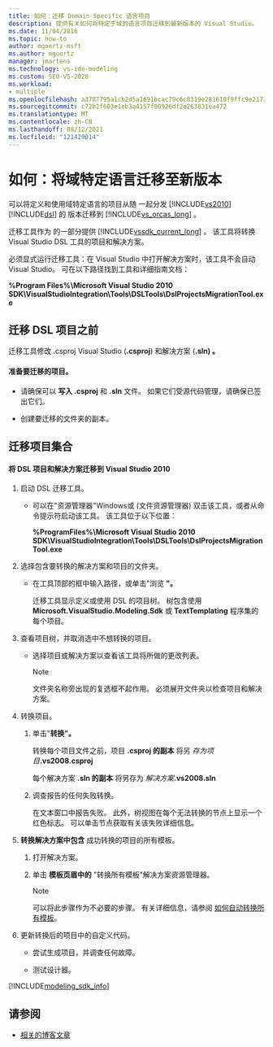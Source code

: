 ```yaml
---
title: 如何：迁移 Domain-Specific 语言项目
description: 提供有关如何将特定于域的语言项目迁移到最新版本的 Visual Studio。
ms.date: 11/04/2016
ms.topic: how-to
author: mgoertz-msft
ms.author: mgoertz
manager: jmartens
ms.technology: vs-ide-modeling
ms.custom: SEO-VS-2020
ms.workload:
- multiple
ms.openlocfilehash: a3787795a1cb2d5a1691bcac79c6c8319e281610f9ffc9e2173d1d0019610059
ms.sourcegitcommit: c72b2f603e1eb3a4157f00926df2e263831ea472
ms.translationtype: MT
ms.contentlocale: zh-CN
ms.lasthandoff: 08/12/2021
ms.locfileid: "121429014"
---
```

# <a name="how-to-migrate-a-domain-specific-language-to-a-new-version"></a>如何：将域特定语言迁移至新版本
可以将定义和使用域特定语言的项目从随 一起分发 [!INCLUDE[vs2010](../misc/includes/vs2010_md.md)] [!INCLUDE[dsl](../modeling/includes/dsl_md.md)] 的 版本迁移到 [!INCLUDE[vs_orcas_long](../debugger/includes/vs_orcas_long_md.md)] 。

 迁移工具作为 的一部分提供 [!INCLUDE[vssdk_current_long](../misc/includes/vssdk_current_long_md.md)] 。 该工具将转换Visual Studio DSL 工具的项目和解决方案。

 必须显式运行迁移工具：在 Visual Studio 中打开解决方案时，该工具不会自动Visual Studio。 可在以下路径找到工具和详细指南文档：

 **%Program Files%\Microsoft Visual Studio 2010 SDK\VisualStudioIntegration\Tools\DSLTools\DslProjectsMigrationTool.exe**

## <a name="before-you-migrate-your-dsl-projects"></a>迁移 DSL 项目之前
 迁移工具修改 .csproj Visual Studio (**.csproj**) 和解决方案 (**.sln) 。**

#### <a name="to-prepare-projects-for-migration"></a>准备要迁移的项目。

- 请确保可以 **写入 .csproj** 和 **.sln** 文件。 如果它们受源代码管理，请确保已签出它们。

- 创建要迁移的文件夹的副本。

## <a name="migrating-a-collection-of-projects"></a>迁移项目集合

#### <a name="to-migrate-dsl-projects-and-solutions-to-visual-studio-2010"></a>将 DSL 项目和解决方案迁移到 Visual Studio 2010

1. 启动 DSL 迁移工具。

   - 可以在"资源管理器"Windows或 (文件资源管理器) 双击该工具，或者从命令提示符启动该工具。 该工具位于以下位置：

        **%ProgramFiles%\Microsoft Visual Studio 2010 SDK\VisualStudioIntegration\Tools\DSLTools\DslProjectsMigrationTool.exe**

2. 选择包含要转换的解决方案和项目的文件夹。

   - 在工具顶部的框中输入路径，或单击"浏览 **"。**

     迁移工具显示定义或使用 DSL 的项目树。 树包含使用 **Microsoft.VisualStudio.Modeling.Sdk** 或 **TextTemplating** 程序集的每个项目。

3. 查看项目树，并取消选中不想转换的项目。

   - 选择项目或解决方案以查看该工具将所做的更改列表。

       > [!NOTE]
       > 文件夹名称旁出现的复选框不起作用。 必须展开文件夹以检查项目和解决方案。

4. 转换项目。

   1. 单击"**转换"。**

        转换每个项目文件之前，项目 **.csproj 的副本** 将另 _存为项目_**.vs2008.csproj**

        每个解决方案 **.sln 的副本** 将另存为 _解决方案_**.vs2008.sln**

   2. 调查报告的任何失败转换。

        在文本窗口中报告失败。 此外，树视图在每个无法转换的节点上显示一个红色标志。 可以单击节点获取有关该失败详细信息。

5. **转换解决方案中包含** 成功转换的项目的所有模板。

   1. 打开解决方案。

   2. 单击 **模板页眉中的** "转换所有模板"解决方案资源管理器。

       > [!NOTE]
       > 可以将此步骤作为不必要的步骤。 有关详细信息，请参阅 [如何自动转换所有模板](/previous-versions/visualstudio/visual-studio-2012/ff521399\(v\=vs.110\))。

6. 更新转换后的项目中的自定义代码。

   - 尝试生成项目，并调查任何故障。

   - 测试设计器。

[!INCLUDE[modeling_sdk_info](includes/modeling_sdk_info.md)]

## <a name="see-also"></a>请参阅

- [相关的博客文章](https://devblogs.microsoft.com/devops/the-visual-studio-modeling-sdk-is-now-available-with-visual-studio-2017/)